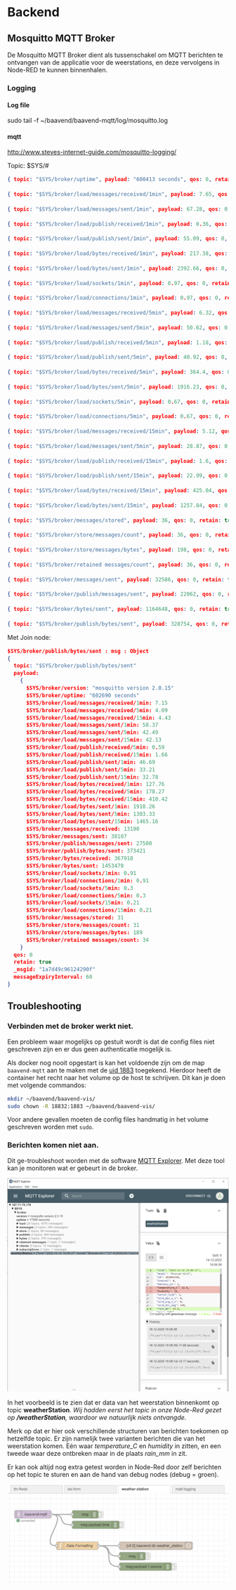 # Backend

## Mosquitto MQTT Broker

De Mosquitto MQTT Broker dient als tussenschakel om MQTT berichten te ontvangen van de applicatie voor de weerstations, en deze vervolgens in Node-RED te kunnen binnenhalen.

### Logging

#### Log file

sudo tail -f ~/baavend/baavend-mqtt/log/mosquitto.log

#### mqtt

http://www.steves-internet-guide.com/mosquitto-logging/

Topic: $SYS/#

```json
{ topic: "$SYS/broker/uptime", payload: "600413 seconds", qos: 0, retain: true, messageExpiryInterval: 60 … }

{ topic: "$SYS/broker/load/messages/received/1min", payload: 7.65, qos: 0, retain: true, messageExpiryInterval: 60 … }

{ topic: "$SYS/broker/load/messages/sent/1min", payload: 67.28, qos: 0, retain: true, messageExpiryInterval: 60 … }

{ topic: "$SYS/broker/load/publish/received/1min", payload: 0.36, qos: 0, retain: true, messageExpiryInterval: 60 … }

{ topic: "$SYS/broker/load/publish/sent/1min", payload: 55.09, qos: 0, retain: true, messageExpiryInterval: 60 … }

{ topic: "$SYS/broker/load/bytes/received/1min", payload: 217.38, qos: 0, retain: true, messageExpiryInterval: 60 … }

{ topic: "$SYS/broker/load/bytes/sent/1min", payload: 2392.66, qos: 0, retain: true, messageExpiryInterval: 60 … }

{ topic: "$SYS/broker/load/sockets/1min", payload: 0.97, qos: 0, retain: true, messageExpiryInterval: 60 … }

{ topic: "$SYS/broker/load/connections/1min", payload: 0.97, qos: 0, retain: true, messageExpiryInterval: 60 … }

{ topic: "$SYS/broker/load/messages/received/5min", payload: 6.32, qos: 0, retain: true, messageExpiryInterval: 60 … }

{ topic: "$SYS/broker/load/messages/sent/5min", payload: 50.62, qos: 0, retain: true, messageExpiryInterval: 60 … }

{ topic: "$SYS/broker/load/publish/received/5min", payload: 1.18, qos: 0, retain: true, messageExpiryInterval: 60 … }

{ topic: "$SYS/broker/load/publish/sent/5min", payload: 40.92, qos: 0, retain: true, messageExpiryInterval: 60 … }

{ topic: "$SYS/broker/load/bytes/received/5min", payload: 364.4, qos: 0, retain: true, messageExpiryInterval: 60 … }

{ topic: "$SYS/broker/load/bytes/sent/5min", payload: 1916.23, qos: 0, retain: true, messageExpiryInterval: 60 … }

{ topic: "$SYS/broker/load/sockets/5min", payload: 0.67, qos: 0, retain: true, messageExpiryInterval: 60 … }

{ topic: "$SYS/broker/load/connections/5min", payload: 0.67, qos: 0, retain: true, messageExpiryInterval: 60 … }

{ topic: "$SYS/broker/load/messages/received/15min", payload: 5.12, qos: 0, retain: true, messageExpiryInterval: 60 … }

{ topic: "$SYS/broker/load/messages/sent/5min", payload: 28.87, qos: 0, retain: true, messageExpiryInterval: 60 … }

{ topic: "$SYS/broker/load/publish/received/15min", payload: 1.6, qos: 0, retain: true, messageExpiryInterval: 60 … }

{ topic: "$SYS/broker/load/publish/sent/15min", payload: 22.99, qos: 0, retain: true, messageExpiryInterval: 60 … }

{ topic: "$SYS/broker/load/bytes/received/15min", payload: 425.04, qos: 0, retain: true, messageExpiryInterval: 60 … }

{ topic: "$SYS/broker/load/bytes/sent/15min", payload: 1257.84, qos: 0, retain: true, messageExpiryInterval: 60 … }

{ topic: "$SYS/broker/messages/stored", payload: 36, qos: 0, retain: true, messageExpiryInterval: 60 … }

{ topic: "$SYS/broker/store/messages/count", payload: 36, qos: 0, retain: true, messageExpiryInterval: 60 … }

{ topic: "$SYS/broker/store/messages/bytes", payload: 198, qos: 0, retain: true, messageExpiryInterval: 60 … }

{ topic: "$SYS/broker/retained messages/count", payload: 36, qos: 0, retain: true, messageExpiryInterval: 60 … }

{ topic: "$SYS/broker/messages/sent", payload: 32586, qos: 0, retain: true, messageExpiryInterval: 60 … }

{ topic: "$SYS/broker/publish/messages/sent", payload: 22062, qos: 0, retain: true, messageExpiryInterval: 60 … }

{ topic: "$SYS/broker/bytes/sent", payload: 1164648, qos: 0, retain: true, messageExpiryInterval: 60 … }

{ topic: "$SYS/broker/publish/bytes/sent", payload: 328754, qos: 0, retain: true, messageExpiryInterval: 60 … }
```

Met Join node:

```json
$SYS/broker/publish/bytes/sent : msg : Object
{
  topic: "$SYS/broker/publish/bytes/sent"
  payload:
    {
      $SYS/broker/version: "mosquitto version 2.0.15"
      $SYS/broker/uptime: "602690 seconds"
      $SYS/broker/load/messages/received/1min: 7.15
      $SYS/broker/load/messages/received/5min: 4.09
      $SYS/broker/load/messages/received/15min: 4.43
      $SYS/broker/load/messages/sent/1min: 58.37
      $SYS/broker/load/messages/sent/5min: 42.49
      $SYS/broker/load/messages/sent/15min: 42.13
      $SYS/broker/load/publish/received/5min: 0.59
      $SYS/broker/load/publish/received/15min: 1.66
      $SYS/broker/load/publish/sent/1min: 46.69
      $SYS/broker/load/publish/sent/5min: 33.21
      $SYS/broker/load/publish/sent/15min: 32.78
      $SYS/broker/load/bytes/received/1min: 127.76
      $SYS/broker/load/bytes/received/5min: 178.27
      $SYS/broker/load/bytes/received/15min: 410.42
      $SYS/broker/load/bytes/sent/1min: 1918.26
      $SYS/broker/load/bytes/sent/5min: 1303.33
      $SYS/broker/load/bytes/sent/15min: 1465.16
      $SYS/broker/messages/received: 13190
      $SYS/broker/messages/sent: 38107
      $SYS/broker/publish/messages/sent: 27500
      $SYS/broker/publish/bytes/sent: 373421
      $SYS/broker/bytes/received: 367918
      $SYS/broker/bytes/sent: 1453470
      $SYS/broker/load/sockets/1min: 0.91
      $SYS/broker/load/connections/1min: 0.91
      $SYS/broker/load/sockets/5min: 0.3
      $SYS/broker/load/connections/5min: 0.3
      $SYS/broker/load/sockets/15min: 0.21
      $SYS/broker/load/connections/15min: 0.21
      $SYS/broker/messages/stored: 31
      $SYS/broker/store/messages/count: 31
      $SYS/broker/store/messages/bytes: 189
      $SYS/broker/retained messages/count: 34
    }
  qos: 0
  retain: true
  _msgid: "1a7d49c96124290f"
  messageExpiryInterval: 60
}
```


## Troubleshooting

### Verbinden met de broker werkt niet.

Een probleem waar mogelijks op gestuit wordt is dat de config files niet geschreven zijn en er dus geen authenticatie mogelijk is.

Als docker nog nooit opgestart is kan het voldoende zijn om de map `baavend-mqtt` aan te maken met de [uid 1883](https://github.com/eclipse/mosquitto/issues/1031) toegekend. Hierdoor heeft de container het recht naar het volume op de host te schrijven. Dit kan je doen met volgende commandos:

```bash
mkdir ~/baavend/baavend-vis/
sudo chown -R 18832:1883 ~/baavend/baavend-vis/
```

Voor andere gevallen moeten de config files handmatig in het volume geschreven worden met `sudo`.

### Berichten komen niet aan.

Dit ge-troubleshoot worden met de software [MQTT Explorer](http://mqtt-explorer.com/).
Met deze tool kan je monitoren wat er gebeurt in de broker.

![MQTT Explorer](./assets/mqtt-explorer.png)

In het voorbeeld is te zien dat er data van het weerstation binnenkomt op topic **weatherStation**.
*Wij hadden eerst het topic in onze Node-Red gezet op **/weatherStation**, waardoor we natuurlijk niets ontvangde.*

Merk op dat er hier ook verschillende structuren van berichten toekomen op hetzelfde topic.
Er zijn namelijk twee varianten berichten die van het weerstation komen. Eén waar *temperature_C* en *humidity* in zitten, en een tweede waar deze ontbreken maar in de plaats *rain_mm* in zit.

Er kan ook altijd nog extra getest worden in Node-Red door zelf berichten op het topic te sturen en aan de hand van debug nodes (debug = groen).

![weather station flow in Node-Red](./assets/node-red-flow-weather-station.png)
